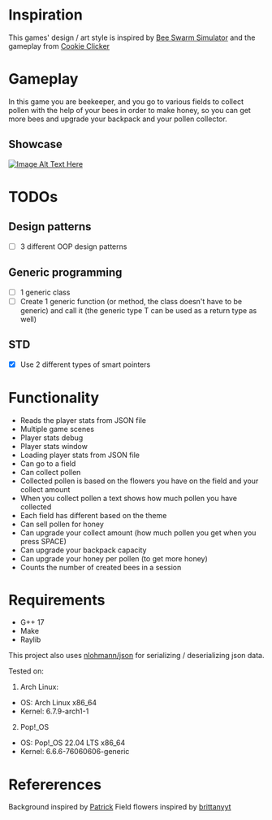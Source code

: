 # Inspiration
This games' design / art style is inspired by [Bee Swarm Simulator](https://www.roblox.com/games/1537690962/Bee-Swarm-Simulator)
and the gameplay from [Cookie Clicker](https://orteil.dashnet.org/cookieclicker/)

# Gameplay
In this game you are beekeeper, and you go to various fields to 
collect pollen with the help of your bees in order to make honey, so
you can get more bees and upgrade your backpack and your pollen collector.

## Showcase
[![Image Alt Text Here](https://img.youtube.com/vi/15egOJGjXro/0.jpg)](https://www.youtube.com/watch?v=15egOJGjXro)

# TODOs
## Design patterns
- [ ] 3 different OOP design patterns

## Generic programming
- [ ] 1 generic class
- [ ] Create 1 generic function (or method, the class doesn't have to be generic)
    and call it (the generic type T can be used as a return type as well)

## STD
- [x] Use 2 different types of smart pointers

# Functionality
- Reads the player stats from JSON file
- Multiple game scenes
- Player stats debug
- Player stats window
- Loading player stats from JSON file
- Can go to a field
- Can collect pollen
- Collected pollen is based on the flowers you have on the field and your collect amount
- When you collect pollen a text shows how much pollen you have collected
- Each field has different based on the theme
- Can sell pollen for honey
- Can upgrade your collect amount (how much pollen you get when you press SPACE)
- Can upgrade your backpack capacity
- Can upgrade your honey per pollen (to get more honey)
- Counts the number of created bees in a session

# Requirements
- G++ 17
- Make
- Raylib

This project also uses [nlohmann/json](https://github.com/nlohmann/json)
for serializing / deserializing json data.

Tested on: 
1. Arch Linux:
- OS: Arch Linux x86_64
- Kernel: 6.7.9-arch1-1

2. Pop!_OS
- OS: Pop!_OS 22.04 LTS x86_64
- Kernel: 6.6.6-76060606-generic

# Refererences
Background inspired by [Patrick](https://www.artstation.com/blacklunaris)
Field flowers inspired by [brittanyyt](https://www.pinterest.com/brittanyyt/)
